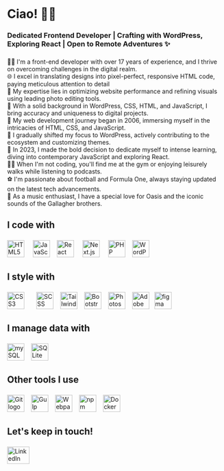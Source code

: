 <h1 align="left">Ciao! 👋🏻</h1>

###

<h3 align="left">Dedicated Frontend Developer | Crafting with WordPress, Exploring React | Open to Remote Adventures ✨</h3>

###

<p align="left">👨‍💻 I'm a front-end developer with over 17 years of experience, and I thrive on overcoming challenges in the digital realm.<br/>
🌐 I excel in translating designs into pixel-perfect, responsive HTML code, paying meticulous attention to detail<br/>
🚀 My expertise lies in optimizing website performance and refining visuals using leading photo editing tools.<br/>
🎨 With a solid background in WordPress, CSS, HTML, and JavaScript, I bring accuracy and uniqueness to digital projects.<br/>
📅 My web development journey began in 2006, immersing myself in the intricacies of HTML, CSS, and JavaScript.<br/>
🔄 I gradually shifted my focus to WordPress, actively contributing to the ecosystem and customizing themes.<br/>
🔧 In 2023, I made the bold decision to dedicate myself to intense learning, diving into contemporary JavaScript and exploring React.<br/>
🏋️‍♂️ When I'm not coding, you'll find me at the gym or enjoying leisurely walks while listening to podcasts.<br/>
⚽ I'm passionate about football and Formula One, always staying updated on the latest tech advancements.<br/>
🎵 As a music enthusiast, I have a special love for Oasis and the iconic sounds of the Gallagher brothers.</p>

###

<h2 align="left">I code with</h2>

###
<div>
<img src="https://cdn.jsdelivr.net/gh/devicons/devicon/icons/html5/html5-original.svg" height="40" alt="HTML5 logo"  /> <img width="12" />
  <img src="https://cdn.jsdelivr.net/gh/devicons/devicon/icons/javascript/javascript-original.svg" height="40" alt="JavaScript logo"  /><img width="12" />
  <img src="https://cdn.simpleicons.org/react/61DAFB" height="40" alt="React logo"  /> <img width="12" />
  <img src="https://skillicons.dev/icons?i=nextjs" height="40" alt="Next.js logo"  /> <img width="12" />
  <!--img width="12" />
  <img src="https://cdn.jsdelivr.net/gh/devicons/devicon/icons/typescript/typescript-original.svg" height="40" alt="TypeScript logo"  /-->
  <img src="https://cdn.jsdelivr.net/gh/devicons/devicon/icons/php/php-original.svg" height="40" alt="PHP logo"  /><img width="12" />
  <img src="https://cdn.jsdelivr.net/gh/devicons/devicon/icons/wordpress/wordpress-plain.svg" height="40" alt="WordPress logo" style="filter: lightness(25)" />
</div>

###

<h2 align="left">I style with</h2>

###
<div>
  <img src="https://cdn.jsdelivr.net/gh/devicons/devicon/icons/css3/css3-original.svg" height="40" alt="CSS3 logo"  /><img width="12" /><img width="12" />
<img src="https://cdn.jsdelivr.net/gh/devicons/devicon/icons/sass/sass-original.svg" height="40" alt="SCSS logo"  /><img width="12" />
  <img src="https://cdn.simpleicons.org/tailwindcss/06B6D4" height="40" alt="Tailwind CSS logo"  /><img width="12" />
  <img src="https://cdn.jsdelivr.net/gh/devicons/devicon/icons/bootstrap/bootstrap-original.svg" height="40" alt="Bootstrap logo"  /><img width="12" />
  <img src="https://cdn.jsdelivr.net/gh/devicons/devicon/icons/photoshop/photoshop-plain.svg" height="40" alt="Photoshop logo"  /><img width="12" />
  <img src="https://cdn.jsdelivr.net/gh/devicons/devicon/icons/xd/xd-plain.svg" height="40" alt="Adobe XD logo"  /><img width="12" /><img src="https://cdn.jsdelivr.net/gh/devicons/devicon/icons/figma/figma-original.svg" height="40" alt="figma logo"  />
</div>

###

<h2 align="left">I manage data  with</h2>

###
<div>
<img src="https://cdn.jsdelivr.net/gh/devicons/devicon/icons/mysql/mysql-original-wordmark.svg"  height="40" alt="mySQL" /><img width="12" />
<img src="https://cdn.jsdelivr.net/gh/devicons/devicon/icons/sqlite/sqlite-original.svg" height="40" alt="SQLite" />
          
</div>

###

<h2 align="left">Other tools I use</h2>

###
<div align="left">
<img src="https://cdn.jsdelivr.net/gh/devicons/devicon/icons/git/git-original.svg" height="40" alt="Git logo"  /><img width="12" />
<img src="https://cdn.jsdelivr.net/gh/devicons/devicon/icons/gulp/gulp-plain.svg" height="40" alt="Gulp logo"  /><img width="12" />
<img src="https://cdn.jsdelivr.net/gh/devicons/devicon/icons/webpack/webpack-original.svg" height="40" alt="Webpack logo"  /><img width="12" />
  <img src="https://cdn.jsdelivr.net/gh/devicons/devicon/icons/npm/npm-original-wordmark.svg" height="40" alt="npm logo"  /><img width="12" />
 <img src="https://cdn.jsdelivr.net/gh/devicons/devicon/icons/docker/docker-original.svg" height="40" alt="Docker logo"  />
</div>

###

<h2 align="left">Let's keep in touch!</h2>

###
<div align="left">
  <a href="https://www.linkedin.com/in/tinnirello/" target="_blank">
    <img src="https://raw.githubusercontent.com/maurodesouza/profile-readme-generator/master/src/assets/icons/social/linkedin/default.svg" width="52" height="40" alt="LinkedIn"  />
  </a>
</div>

###
